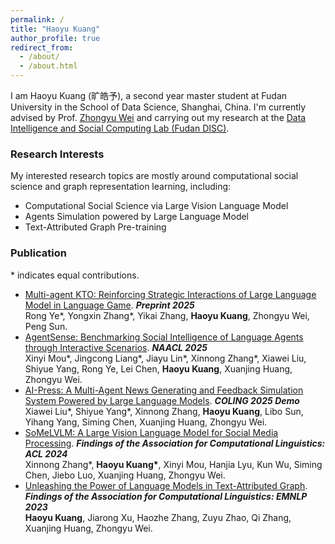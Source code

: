 ```yaml
---
permalink: /
title: "Haoyu Kuang"
author_profile: true
redirect_from: 
  - /about/
  - /about.html
---
```


I am Haoyu Kuang (旷皓予), a second year master student at Fudan University in the School of Data Science, Shanghai, China. I'm currently advised by Prof. [Zhongyu Wei](http://www.fudan-disc.com/people/zywei) and carrying out my research at the [Data Intelligence and Social Computing Lab (Fudan DISC)](http://www.fudan-disc.com/).

### Research Interests

My interested research topics are mostly around computational social science and graph representation learning, including:
- Computational Social Science via Large Vision Language Model
- Agents Simulation powered by Large Language Model
- Text-Attributed Graph Pre-training

### Publication
\* indicates equal contributions.  
- [Multi-agent KTO: Reinforcing Strategic Interactions of Large Language Model in Language Game](https://arxiv.org/abs/2501.14225). ***Preprint 2025***  
  Rong Ye\*, Yongxin Zhang\*, Yikai Zhang, **Haoyu Kuang**, Zhongyu Wei, Peng Sun.  
- [AgentSense: Benchmarking Social Intelligence of Language Agents through Interactive Scenarios](https://arxiv.org/abs/2410.19346). ***NAACL 2025***  
  Xinyi Mou\*, Jingcong Liang\*, Jiayu Lin\*, Xinnong Zhang\*, Xiawei Liu, Shiyue Yang, Rong Ye, Lei Chen, **Haoyu Kuang**, Xuanjing Huang, Zhongyu Wei.  
- [AI-Press: A Multi-Agent News Generating and Feedback Simulation System Powered by Large Language Models](https://aclanthology.org/2025.coling-demos.8/). ***COLING 2025 Demo***  
  Xiawei Liu\*, Shiyue Yang\*, Xinnong Zhang, **Haoyu Kuang**, Libo Sun, Yihang Yang, Siming Chen, Xuanjing Huang, Zhongyu Wei.    
- [SoMeLVLM: A Large Vision Language Model for Social Media Processing](https://aclanthology.org/2024.findings-acl.140/). ***Findings of the Association for Computational Linguistics: ACL 2024***  
  Xinnong Zhang\*, **Haoyu Kuang\***, Xinyi Mou, Hanjia Lyu, Kun Wu, Siming Chen, Jiebo Luo, Xuanjing Huang, Zhongyu Wei.  
- [Unleashing the Power of Language Models in Text-Attributed Graph](https://aclanthology.org/2023.findings-emnlp.565/). ***Findings of the Association for Computational Linguistics: EMNLP 2023***  
  **Haoyu Kuang**, Jiarong Xu, Haozhe Zhang, Zuyu Zhao, Qi Zhang, Xuanjing Huang, Zhongyu Wei.
